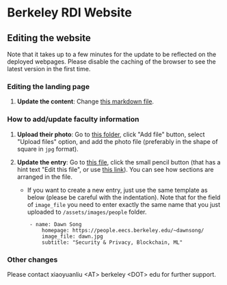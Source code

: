 # Berkeley RDI Website

## Editing the website

Note that it takes up to a few minutes for the update to be reflected on the deployed webpages. Please disable the caching of the browser to see the latest version in the first time.

### Editing the landing page

1. **Update the content**: Change [this markdown file](https://github.com/rdi-berkeley/rdi-berkeley.github.io/blob/main/index.md).

### How to add/update faculty information

1. **Upload their photo**: Go to [this folder](https://github.com/rdi-berkeley/rdi-berkeley.github.io/tree/main/assets/images/people), click "Add file" button, select "Upload files" option, and add the photo file (preferably in the shape of square in `jpg` format).

2. **Update the entry**: Go to [this file](https://github.com/rdi-berkeley/rdi-berkeley.github.io/blob/main/_data/people.yml), click the small pencil button (that has a hint text "Edit this file", or use [this link](https://github.com/rdi-berkeley/rdi-berkeley.github.io/edit/main/_data/people.yml)). You can see how sections are arranged in the file.
    - If you want to create a new entry, just use the same template as below (please be careful with the indentation). Note that for the field of `image_file` you need to enter exactly the same name that you just uploaded to `/assets/images/people` folder.
    ```
        - name: Dawn Song
            homepage: https://people.eecs.berkeley.edu/~dawnsong/
            image_file: dawn.jpg
            subtitle: "Security & Privacy, Blockchain, ML" 
    ```

### Other changes

Please contact xiaoyuanliu \<AT\> berkeley \<DOT\> edu for further support.